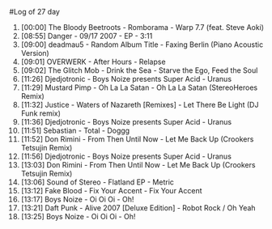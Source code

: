 #Log of 27 day

1. [00:00] The Bloody Beetroots - Romborama - Warp 7.7 (feat. Steve Aoki)
1. [08:55] Danger - 09/17 2007 - EP - 3:11
1. [09:00] deadmau5 - Random Album Title - Faxing Berlin (Piano Acoustic Version)
1. [09:01] OVERWERK - After Hours - Relapse
1. [09:02] The Glitch Mob - Drink the Sea - Starve the Ego, Feed the Soul
1. [11:26] Djedjotronic - Boys Noize presents Super Acid - Uranus
1. [11:29] Mustard Pimp - Oh La La Satan - Oh La La Satan (StereoHeroes Remix)
1. [11:32] Justice - Waters of Nazareth [Remixes] - Let There Be Light (DJ Funk remix)
1. [11:36] Djedjotronic - Boys Noize presents Super Acid - Uranus
1. [11:51] Sebastian - Total - Doggg
1. [11:52] Don Rimini - From Then Until Now - Let Me Back Up (Crookers Tetsujin Remix)
1. [11:56] Djedjotronic - Boys Noize presents Super Acid - Uranus
1. [13:03] Don Rimini - From Then Until Now - Let Me Back Up (Crookers Tetsujin Remix)
1. [13:06] Sound of Stereo - Flatland EP - Metric
1. [13:12] Fake Blood - Fix Your Accent - Fix Your Accent
1. [13:17] Boys Noize - Oi Oi Oi - Oh!
1. [13:21] Daft Punk - Alive 2007 [Deluxe Edition] - Robot Rock / Oh Yeah
1. [13:25] Boys Noize - Oi Oi Oi - Oh!
